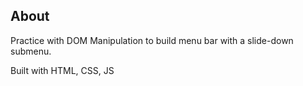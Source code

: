 ## About

Practice with DOM Manipulation to build menu bar with a slide-down submenu.

Built with HTML, CSS, JS
